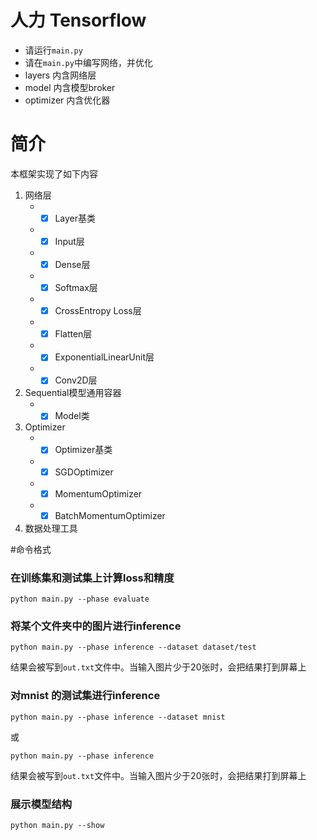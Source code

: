# 人力 Tensorflow

* 请运行`main.py`
* 请在`main.py`中编写网络，并优化
* layers 内含网络层
* model 内含模型broker
* optimizer 内含优化器


# 简介
本框架实现了如下内容

1. 网络层
    * - [x] Layer基类
    * - [x] Input层
    * - [x] Dense层
    * - [x] Softmax层
    * - [x] CrossEntropy Loss层
    * - [x] Flatten层
    * - [x] ExponentialLinearUnit层
    * - [x] Conv2D层
1. Sequential模型通用容器
    * - [x] Model类
1. Optimizer
    * - [x] Optimizer基类
    * - [x] SGDOptimizer
    * - [x] MomentumOptimizer
    * - [x] BatchMomentumOptimizer
1. 数据处理工具



#命令格式

### 在训练集和测试集上计算loss和精度

    python main.py --phase evaluate

### 将某个文件夹中的图片进行inference

    python main.py --phase inference --dataset dataset/test
结果会被写到`out.txt`文件中。当输入图片少于20张时，会把结果打到屏幕上

### 对mnist 的测试集进行inference

    python main.py --phase inference --dataset mnist
或

    python main.py --phase inference 

结果会被写到`out.txt`文件中。当输入图片少于20张时，会把结果打到屏幕上

### 展示模型结构

    python main.py --show 